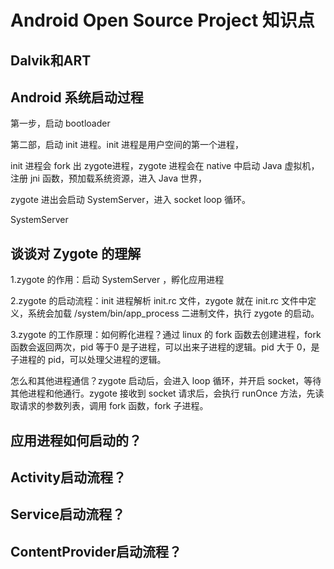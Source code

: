 # Android Open Source Project 知识点

## Dalvik和ART


## Android 系统启动过程

第一步，启动 bootloader 

第二部，启动 init 进程。init 进程是用户空间的第一个进程，

init 进程会 fork 出 zygote进程，zygote 进程会在 native 中启动 Java 虚拟机，注册 jni 函数，预加载系统资源，进入 Java 世界，

zygote 进出会启动 SystemServer，进入 socket loop 循环。

SystemServer 



## 谈谈对 Zygote 的理解

1.zygote 的作用：启动 SystemServer ，孵化应用进程

2.zygote 的启动流程：init 进程解析 init.rc 文件，zygote 就在 init.rc 文件中定义，系统会加载 /system/bin/app_process 二进制文件，执行 zygote 的启动。

3.zygote 的工作原理：如何孵化进程？通过 linux 的 fork 函数去创建进程，fork 函数会返回两次，pid 等于0 是子进程，可以出来子进程的逻辑。pid 大于 0，是子进程的 pid，可以处理父进程的逻辑。

怎么和其他进程通信？zygote 启动后，会进入 loop 循环，并开启 socket，等待其他进程和他通行。zygote 接收到 socket 请求后，会执行 runOnce 方法，先读取请求的参数列表，调用 fork 函数，fork 子进程。

## 应用进程如何启动的？
## Activity启动流程？
## Service启动流程？
## ContentProvider启动流程？
##  